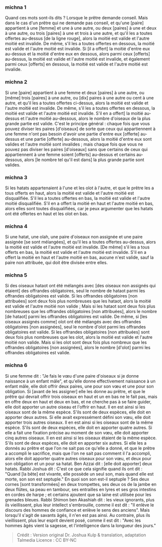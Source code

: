 
### michna 1
Quand ces mots sont-ils dits ?  Lorsque le prêtre demande conseil. Mais dans le cas d'un prêtre qui ne demande pas conseil, et qu'une [paire] appartient à une [femme] et une à une autre, ou deux [paires] à une et deux à une autre, ou trois [paires] à une et trois à une autre, et qu'il les a toutes offertes au-dessus [de la ligne rouge], alors la moitié est valide et l'autre moitié est invalide. De même, s'il les a toutes offertes en dessous, la moitié est valide et l'autre moitié est invalide. Si [il a offert] la moitié d'entre eux au-dessus et la moitié d'entre eux en dessous, alors parmi ceux [offerts] au-dessus, la moitié est valide et l'autre moitié est invalide, et également parmi ceux [offerts] en dessous, la moitié est valide et l'autre moitié est invalide.

### michna 2
Si une [paire] appartient à une femme et deux [paires] à une autre, ou [même] trois [paires] à une autre, ou [dix] paires à une autre ou cent à une autre, et qu'il les a toutes offertes ci-dessus, alors la moitié est valide et l'autre moitié est invalide. De même, s'il les a toutes offertes en dessous, la moitié est valide et l'autre moitié est invalide. S'il en a offert] la moitié au-dessus et l'autre moitié au-dessous, alors le nombre d'oiseaux de la plus grande partie est valide. C'est le principe général : chaque fois que vous pouvez diviser les paires [d'oiseaux] de sorte que ceux qui appartiennent à une femme n'ont pas besoin d'avoir une partie d'entre eux [offerte] au-dessus et une partie [offerte] au-dessous, alors la moitié d'entre eux sont valides et l'autre moitié sont invalides ; mais chaque fois que vous ne pouvez pas diviser les paires [d'oiseaux] sans que certains de ceux qui appartiennent à une femme soient [offerts] au-dessus et certains au-dessous, alors [le nombre tel qu'il est dans] la plus grande partie sont valides.

### michna 3
Si les hatats appartenaient à l'une et les olot à l'autre, et que le prêtre les a tous offerts en haut, alors la moitié est valide et l'autre moitié est disqualifiée. S'il les a toutes offertes en bas, la moitié est valide et l'autre moitié disqualifiée. S'il en a offert la moitié en haut et l'autre moitié en bas, alors elles sont toutes disqualifiées, car je peux argumenter que les hatats ont été offertes en haut et les olot en bas.

### michna 4
Si une hatat, une olah, une paire d'oiseaux non assignée et une paire assignée [se sont mélangées], et qu'il les a toutes offertes au-dessus, alors la moitié est valide et l'autre moitié est invalide. [De même] s'il les a tous offerts en bas, la moitié est valide et l'autre moitié est invalide. S'il en a offert la moitié en haut et l'autre moitié en bas, aucune n'est valide, sauf la paire non attribuée, qui doit être divisée entre elles.

### michna 5
Si des oiseaux hataot ont été mélangés avec [des oiseaux non assignés qui étaient] des offrandes obligatoires, seul le nombre de hataot parmi les offrandes obligatoires est valide. Si les offrandes obligatoires [non attribuées] sont deux fois plus nombreuses que les hataot, alors la moitié est valide et l'autre moitié non valide ; Mais si les hataot sont deux fois plus nombreuses que les offrandes obligatoires [non attribuées], alors le nombre [de hataot] parmi les offrandes obligatoires est valide. De même, si [les oiseaux assignés comme] olot ont été mélangés avec des offrandes obligatoires [non assignées], seul le nombre d'olot parmi les offrandes obligatoires est valide. Si les offrandes obligatoires [non attribuées] sont deux fois plus nombreuses que les olot, alors la moitié est valide et l'autre moitié non valide. Mais si les olot sont deux fois plus nombreux que les offrandes obligatoires [non assignées], alors le nombre [d'olot] parmi les offrandes obligatoires est valide.

### michna 6
Si une femme dit : "Je fais le vœu d'une paire d'oiseaux si je donne naissance à un enfant mâle", et qu'elle donne effectivement naissance à un enfant mâle, elle doit offrir deux paires, une pour son vœu et une pour son obligation. Si [avant de les assigner] elle les donne au prêtre, et que le prêtre qui devrait offrir trois oiseaux en haut et un en bas ne le fait pas, mais en offre deux en haut et deux en bas, et ne cherche pas à se faire guider, elle doit apporter un autre oiseau et l'offrir en haut. Il en est ainsi si les oiseaux sont de la même espèce. S'ils sont de deux espèces, elle doit en apporter deux autres. Si elle avait expressément défini son vœu, elle doit apporter trois autres oiseaux. Il en est ainsi si les oiseaux sont de la même espèce. S'ils sont de deux espèces, elle doit en apporter quatre autres. Si elle a fait une fixation précise au moment de son vœu, elle doit apporter cinq autres oiseaux. Il en est ainsi si les oiseaux étaient de la même espèce. S'ils sont de deux espèces, elle doit en apporter six autres. Si elle les a donnés au prêtre et que l'on ne sait pas ce qu'elle a donné, et que le prêtre a accompli le sacrifice, mais que l'on ne sait pas comment il l'a accompli, alors elle doit apporter quatre autres oiseaux pour son vœu, et deux pour son obligation et un pour sa hatat. Ben Azzai dit : [elle doit apporter] deux hatats. Rabbi Joshua dit : C'est ce que cela signifie quand ils ont dit : "Quand [la bête] est vivante, elle possède un seul son, mais quand elle est morte, son son est septuple."  En quoi son son est-il septuple ? Ses deux cornes [sont transformées] en deux trompettes, ses deux os de la jambe en deux flûtes, sa peau en tambour, ses entrailles en lyres et ses gros intestins en cordes de harpe ; et certains ajoutent que sa laine est utilisée pour les grenades bleues. Rabbi Shimon ben Akashiah dit : les vieux ignorants, plus ils vieillissent, plus leur intellect s'embrouille, comme il est dit : "Il enlève le discours des hommes de confiance et enlève le sens des anciens".   Mais lorsqu'il s'agit de savants âgés, il n'en est pas ainsi. Au contraire, plus ils vieillissent, plus leur esprit devient posé, comme il est dit : "Avec les hommes âgés vient la sagesse, et l'intelligence dans la longueur des jours."

>Crédit : Version original Dr. Joshua Kulp & translation, adaptation Talmedia
>Licence : CC BY-NC